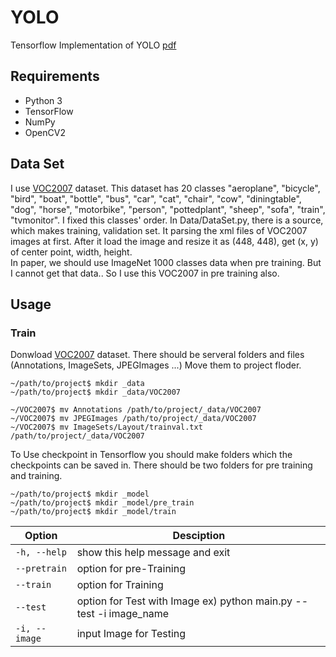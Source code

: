 # YOLO
Tensorflow Implementation of YOLO [pdf](https://pjreddie.com/media/files/papers/yolo.pdf)
 
## Requirements
- Python 3
- TensorFlow
- NumPy
- OpenCV2
 
## Data Set
I use [VOC2007](http://host.robots.ox.ac.uk/pascal/VOC/voc2007/) dataset. This dataset has 20 classes "aeroplane", "bicycle", "bird", "boat", "bottle", "bus", "car", "cat", "chair", "cow", "diningtable", "dog", "horse", "motorbike", "person", "pottedplant", "sheep", "sofa", "train", "tvmonitor". I fixed this classes' order. In Data/DataSet.py, there is a source, which makes training, validation set. It parsing the xml files of VOC2007 images at first. After it load the image and resize it as (448, 448), get (x, y) of center point, width, height.
<br>
In paper, we should use ImageNet 1000 classes data when pre training. But I cannot get that data.. So I use this VOC2007 in pre training also.
 
## Usage
### Train
Donwload [VOC2007](http://host.robots.ox.ac.uk/pascal/VOC/voc2007/) dataset. There should be serveral folders and files (Annotations, ImageSets, JPEGImages ...) Move them to project floder.
```
~/path/to/project$ mkdir _data
~/path/to/project$ mkdir _data/VOC2007

~/VOC2007$ mv Annotations /path/to/project/_data/VOC2007
~/VOC2007$ mv JPEGImages /path/to/project/_data/VOC2007
~/VOC2007$ mv ImageSets/Layout/trainval.txt /path/to/project/_data/VOC2007
```

To Use checkpoint in Tensorflow you should make folders which the checkpoints can be saved in. There should be two folders for pre training and training.

```
~/path/to/project$ mkdir _model
~/path/to/project$ mkdir _model/pre_train
~/path/to/project$ mkdir _model/train
```

Option | Desciption
------ | ----------
`-h, --help` | show this help message and exit
`--pretrain` | option for pre-Training
`--train` | option for Training
`--test` | option for Test with Image ex) python main.py --test -i image_name
`-i, --image` | input Image for Testing